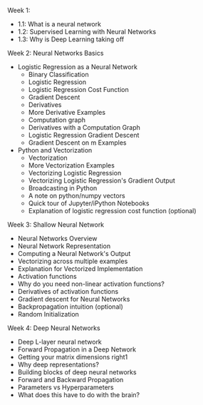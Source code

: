 Week 1:
  - 1.1: What is a neural network
  - 1.2: Supervised Learning with Neural Networks
  - 1.3: Why is Deep Learning taking off
  
Week 2: Neural Networks Basics
  - Logistic Regression as a Neural Network
    - Binary Classification
    - Logistic Regression
    - Logistic Regression Cost Function
    - Gradient Descent
    - Derivatives
    - More Derivative Examples
    - Computation graph
    - Derivatives with a Computation Graph
    - Logistic Regression Gradient Descent
    - Gradient Descent on m Examples
  - Python and Vectorization  
    - Vectorization
    - More Vectorization Examples
    - Vectorizing Logistic Regression
    - Vectorizing Logistic Regression's Gradient Output
    - Broadcasting in Python
    - A note on python/numpy vectors
    - Quick tour of Jupyter/iPython Notebooks
    - Explanation of logistic regression cost function (optional)

Week 3: Shallow Neural Network
  - Neural Networks Overview
  - Neural Network Representation
  - Computing a Neural Network's Output
  - Vectorizing across multiple examples
  - Explanation for Vectorized Implementation
  - Activation functions
  - Why do you need non-linear activation functions?
  - Derivatives of activation functions
  - Gradient descent for Neural Networks
  - Backpropagation intuition (optional)
  - Random Initialization
  
Week 4: Deep Neural Networks
  - Deep L-layer neural network
  - Forward Propagation in a Deep Network
  - Getting your matrix dimensions right1
  - Why deep representations?
  - Building blocks of deep neural networks
  - Forward and Backward Propagation
  - Parameters vs Hyperparameters
  - What does this have to do with the brain?
